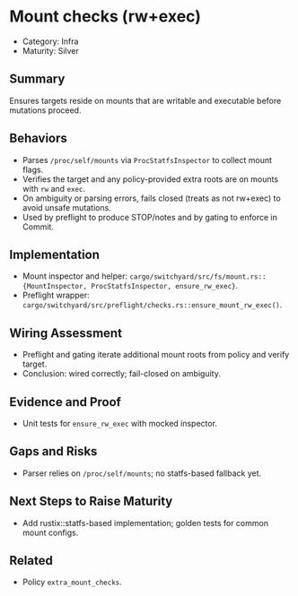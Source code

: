 # Mount checks (rw+exec)

- Category: Infra
- Maturity: Silver

## Summary

Ensures targets reside on mounts that are writable and executable before mutations proceed.

## Behaviors

- Parses `/proc/self/mounts` via `ProcStatfsInspector` to collect mount flags.
- Verifies the target and any policy-provided extra roots are on mounts with `rw` and `exec`.
- On ambiguity or parsing errors, fails closed (treats as not rw+exec) to avoid unsafe mutations.
- Used by preflight to produce STOP/notes and by gating to enforce in Commit.

## Implementation

- Mount inspector and helper: `cargo/switchyard/src/fs/mount.rs::{MountInspector, ProcStatfsInspector, ensure_rw_exec}`.
- Preflight wrapper: `cargo/switchyard/src/preflight/checks.rs::ensure_mount_rw_exec()`.

## Wiring Assessment

- Preflight and gating iterate additional mount roots from policy and verify target.
- Conclusion: wired correctly; fail-closed on ambiguity.

## Evidence and Proof

- Unit tests for `ensure_rw_exec` with mocked inspector.

## Gaps and Risks

- Parser relies on `/proc/self/mounts`; no statfs-based fallback yet.

## Next Steps to Raise Maturity

- Add rustix::statfs-based implementation; golden tests for common mount configs.

## Related

- Policy `extra_mount_checks`.
